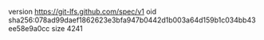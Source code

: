 version https://git-lfs.github.com/spec/v1
oid sha256:078ad99daef1862623e3bfa947b0442d1b003a64d159b1c034bb43ee58e9a0cc
size 4241
